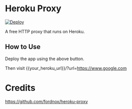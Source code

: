 # Heroku Proxy

[![Deploy](https://www.herokucdn.com/deploy/button.svg)](https://heroku.com/deploy?template=https://github.com/capriciousduck/heroku-proxy/tree/master)

A free HTTP proxy that runs on Heroku.

## How to Use

Deploy the app using the above button.

Then visit {{your_heroku_url}}/?url=https://www.google.com

# Credits

https://github.com/fordnox/heroku-proxy
